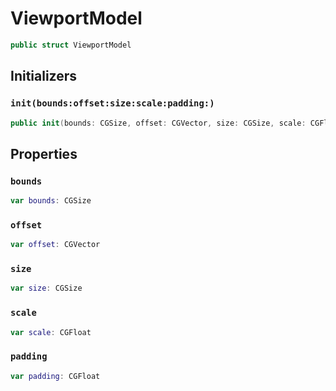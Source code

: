 # ViewportModel

``` swift
public struct ViewportModel
```

## Initializers

### `init(bounds:​offset:​size:​scale:​padding:​)`

``` swift
public init(bounds:​ CGSize, offset:​ CGVector, size:​ CGSize, scale:​ CGFloat, padding:​ CGFloat)
```

## Properties

### `bounds`

``` swift
var bounds:​ CGSize
```

### `offset`

``` swift
var offset:​ CGVector
```

### `size`

``` swift
var size:​ CGSize
```

### `scale`

``` swift
var scale:​ CGFloat
```

### `padding`

``` swift
var padding:​ CGFloat
```
